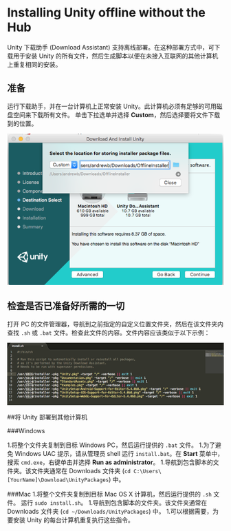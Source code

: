 # Installing Unity offline without the Hub

Unity 下载助手 (Download Assistant) 支持离线部署。在这种部署方式中，可下载用于安装 Unity 的所有文件，然后生成脚本以便在未接入互联网的其他计算机上重复相同的安装。

## 准备

运行下载助手，并在一台计算机上正常安装 Unity。此计算机必须有足够的可用磁盘空间来下载所有文件。
单击下拉选单并选择 __Custom__，然后选择要将文件下载到的位置。


![](../uploads/Main/DeployingUnityOffline-DownloadAssistant.png) 

## 检查是否已准备好所需的一切

打开 PC 的文件管理器，导航到之前指定的自定义位置文件夹，然后在该文件夹内查找 `.sh` 或 `.bat` 文件。检查此文件的内容。文件内容应该类似于以下示例：


![](../uploads/Main/DeployingUnityOffline-installsh.png) 

##将 Unity 部署到其他计算机

###Windows

1.将整个文件夹复制到目标 Windows PC，然后运行提供的 `.bat` 文件。
1.为了避免 Windows UAC 提示，请从管理员 shell 运行 `install.bat`。在 __Start__ 菜单中，搜索 `cmd.exe`，右键单击并选择 __Run as administrator__。
1.导航到包含脚本的文件夹。该文件夹通常在 Downloads 文件夹 (`cd C:\Users\[YourName]\Download\UnityPackages`) 中。

###Mac
1.将整个文件夹复制到目标 Mac OS X 计算机，然后运行提供的 `.sh` 文件。
运行 `sudo install.sh`。
1.导航到包含脚本的文件夹。该文件夹通常在 Downloads 文件夹 (`cd ~/Downloads/UnityPackages`) 中。
1.可以根据需要，为要安装 Unity 的每台计算机重复执行这些指令。

